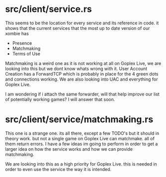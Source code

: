 # src/client/service.rs
This seems to be the location for every service and its reference in code. it shows that the current services that the most up to date version of our xombie has
- Presence
- Matchmaking
- Terms of Use

Matchmaking is a weird one as it is not working at all on Goplex Live, we are looking into this but we dont know whats wrong with it.
User Account Creation has a ForwardTCP which is probably in place for the 4 green dots and connections working.
We are also looking into UAC and everything for Goplex Live.

I am wondering if i attach the same forwarder, will that help improve our list of potentially working games? I will answer that soon.

# src/client/service/matchmaking.rs
This one is a strange one. its all there, except a few TODO's but it should in theory work. but not a single game on Goplex Live can matchmake. all of them return errors. I have a few ideas im going to perform in order to get a larger idea on how the service works and how we can provide matchmaking.

We are looking into this as a high priority for Goplex Live. this is needed in order to even use the service the way it is intended.
